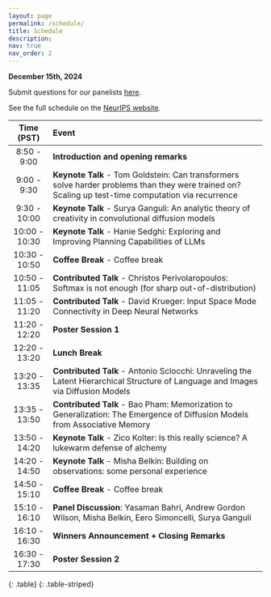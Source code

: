 ```yaml
---
layout: page
permalink: /schedule/
title: Schedule
description:
nav: true
nav_order: 2
---
```

**December 15th, 2024**

Submit questions for our panelists <a href="https://forms.gle/Caxz8EuCzp7mX9Y77">here</a>.

See the full schedule on the <a href="https://neurips.cc/virtual/2024/workshop/84741">NeurIPS website</a>.


| **Time (PST)** | **Event** |
| :------:   | :------- |
| 8:50 - 9:00 | **Introduction and opening remarks** |
| 9:00 - 9:30 | **Keynote Talk** - Tom Goldstein: Can transformers solve harder problems than they were trained on? Scaling up test-time computation via recurrence |
| 9:30 - 10:00 | **Keynote Talk** - Surya Ganguli: An analytic theory of creativity in convolutional diffusion models |
| 10:00 - 10:30 | **Keynote Talk** - Hanie Sedghi: Exploring and Improving Planning Capabilities of LLMs |
| 10:30 - 10:50 | **Coffee Break** - Coffee break |
| 10:50 - 11:05 | **Contributed Talk** - Christos Perivolaropoulos: Softmax is not enough (for sharp out-of-distribution) |
| 11:05 - 11:20 | **Contributed Talk** - David Krueger: Input Space Mode Connectivity in Deep Neural Networks |
| 11:20 - 12:20 | **Poster Session 1** |
| 12:20 - 13:20 | **Lunch Break** |
| 13:20 - 13:35 | **Contributed Talk** - Antonio Sclocchi: Unraveling the Latent Hierarchical Structure of Language and Images via Diffusion Models |
| 13:35 - 13:50 | **Contributed Talk** - Bao Pham: Memorization to Generalization: The Emergence of Diffusion Models from Associative Memory |
| 13:50 - 14:20 | **Keynote Talk** - Zico Kolter: Is this really science? A lukewarm defense of alchemy |
| 14:20 - 14:50 | **Keynote Talk** - Misha Belkin: Building on observations: some personal experience |
| 14:50 - 15:10 | **Coffee Break** - Coffee break |
| 15:10 - 16:10 | **Panel Discussion**: Yasaman Bahri, Andrew Gordon Wilson, Misha Belkin, Eero Simoncelli, Surya Ganguli |
| 16:10 - 16:30 | **Winners Announcement + Closing Remarks** |
| 16:30 - 17:30 | **Poster Session 2** |
{: .table}
{: .table-striped}

<br>

